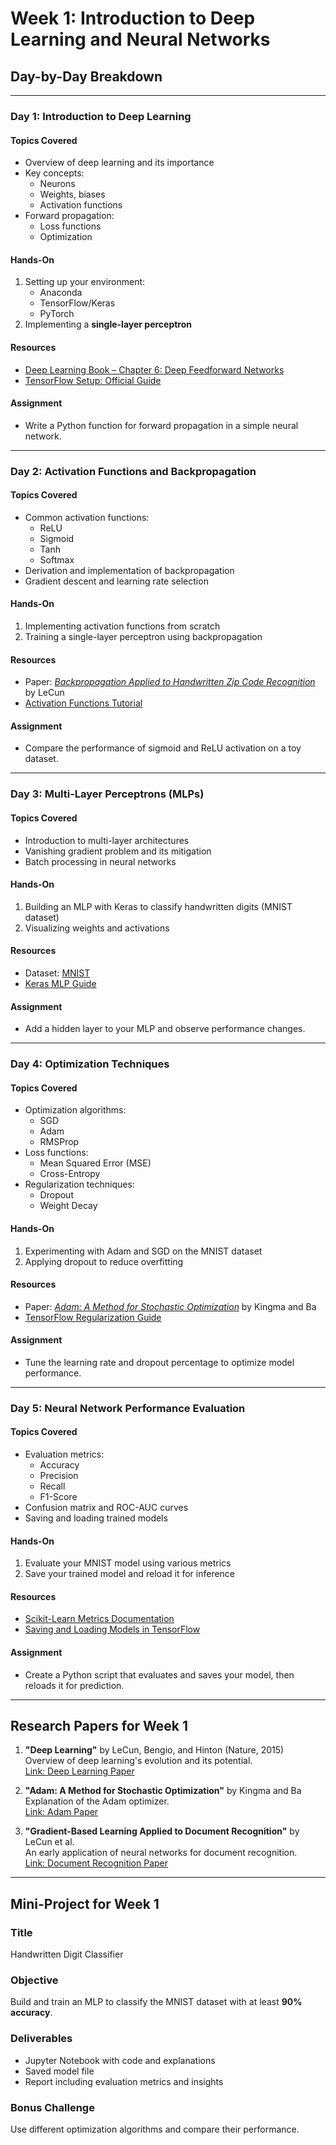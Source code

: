 # Week 1: Introduction to Deep Learning and Neural Networks

## Day-by-Day Breakdown

---

### Day 1: Introduction to Deep Learning

#### Topics Covered
- Overview of deep learning and its importance
- Key concepts:
  - Neurons
  - Weights, biases
  - Activation functions
- Forward propagation:
  - Loss functions
  - Optimization

#### Hands-On
1. Setting up your environment:
   - Anaconda
   - TensorFlow/Keras
   - PyTorch
2. Implementing a **single-layer perceptron**

#### Resources
- [Deep Learning Book – Chapter 6: Deep Feedforward Networks](https://www.deeplearningbook.org)
- [TensorFlow Setup: Official Guide](https://www.tensorflow.org/install)

#### Assignment
- Write a Python function for forward propagation in a simple neural network.

---

### Day 2: Activation Functions and Backpropagation

#### Topics Covered
- Common activation functions:
  - ReLU
  - Sigmoid
  - Tanh
  - Softmax
- Derivation and implementation of backpropagation
- Gradient descent and learning rate selection

#### Hands-On
1. Implementing activation functions from scratch
2. Training a single-layer perceptron using backpropagation

#### Resources
- Paper: *[Backpropagation Applied to Handwritten Zip Code Recognition](https://yann.lecun.com/exdb/publis/pdf/lecun-89e.pdf)* by LeCun
- [Activation Functions Tutorial](https://www.tensorflow.org/guide/keras/activation_functions)

#### Assignment
- Compare the performance of sigmoid and ReLU activation on a toy dataset.

---

### Day 3: Multi-Layer Perceptrons (MLPs)

#### Topics Covered
- Introduction to multi-layer architectures
- Vanishing gradient problem and its mitigation
- Batch processing in neural networks

#### Hands-On
1. Building an MLP with Keras to classify handwritten digits (MNIST dataset)
2. Visualizing weights and activations

#### Resources
- Dataset: [MNIST](http://yann.lecun.com/exdb/mnist/)
- [Keras MLP Guide](https://keras.io/getting_started/)

#### Assignment
- Add a hidden layer to your MLP and observe performance changes.

---

### Day 4: Optimization Techniques

#### Topics Covered
- Optimization algorithms:
  - SGD
  - Adam
  - RMSProp
- Loss functions:
  - Mean Squared Error (MSE)
  - Cross-Entropy
- Regularization techniques:
  - Dropout
  - Weight Decay

#### Hands-On
1. Experimenting with Adam and SGD on the MNIST dataset
2. Applying dropout to reduce overfitting

#### Resources
- Paper: *[Adam: A Method for Stochastic Optimization](https://arxiv.org/abs/1412.6980)* by Kingma and Ba
- [TensorFlow Regularization Guide](https://www.tensorflow.org/tutorials/keras/overfit_and_underfit)

#### Assignment
- Tune the learning rate and dropout percentage to optimize model performance.

---

### Day 5: Neural Network Performance Evaluation

#### Topics Covered
- Evaluation metrics:
  - Accuracy
  - Precision
  - Recall
  - F1-Score
- Confusion matrix and ROC-AUC curves
- Saving and loading trained models

#### Hands-On
1. Evaluate your MNIST model using various metrics
2. Save your trained model and reload it for inference

#### Resources
- [Scikit-Learn Metrics Documentation](https://scikit-learn.org/stable/modules/model_evaluation.html)
- [Saving and Loading Models in TensorFlow](https://www.tensorflow.org/tutorials/keras/save_and_load)

#### Assignment
- Create a Python script that evaluates and saves your model, then reloads it for prediction.

---

## Research Papers for Week 1

1. **"Deep Learning"** by LeCun, Bengio, and Hinton (Nature, 2015)  
   Overview of deep learning's evolution and its potential.  
   [Link: Deep Learning Paper](https://www.nature.com/articles/nature14539)

2. **"Adam: A Method for Stochastic Optimization"** by Kingma and Ba  
   Explanation of the Adam optimizer.  
   [Link: Adam Paper](https://arxiv.org/abs/1412.6980)

3. **"Gradient-Based Learning Applied to Document Recognition"** by LeCun et al.  
   An early application of neural networks for document recognition.  
   [Link: Document Recognition Paper](https://ieeexplore.ieee.org/document/726791)

---

## Mini-Project for Week 1

### Title
Handwritten Digit Classifier

### Objective
Build and train an MLP to classify the MNIST dataset with at least **90% accuracy**.

### Deliverables
- Jupyter Notebook with code and explanations
- Saved model file
- Report including evaluation metrics and insights

### Bonus Challenge
Use different optimization algorithms and compare their performance.
